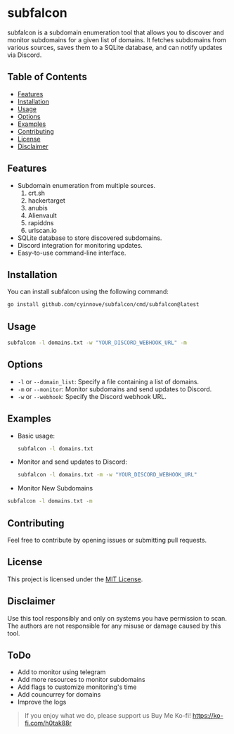 # subfalcon

subfalcon is a subdomain enumeration tool that allows you to discover and monitor subdomains for a given list of domains. It fetches subdomains from various sources, saves them to a SQLite database, and can notify updates via Discord.

## Table of Contents

- [Features](#features)
- [Installation](#installation)
- [Usage](#usage)
- [Options](#options)
- [Examples](#examples)
- [Contributing](#contributing)
- [License](#license)
- [Disclaimer](#disclaimer)

## Features

- Subdomain enumeration from multiple sources.
    1. crt.sh
    2. hackertarget
    3. anubis
    4. Alienvault
    5. rapiddns
    6. urlscan.io
- SQLite database to store discovered subdomains.
- Discord integration for monitoring updates.
- Easy-to-use command-line interface.

## Installation
You can install subfalcon using the following command: 
```bash
go install github.com/cyinnove/subfalcon/cmd/subfalcon@latest
```
## Usage

```bash
subfalcon -l domains.txt -w "YOUR_DISCORD_WEBHOOK_URL" -m
```

## Options

- `-l` or `--domain_list`: Specify a file containing a list of domains.
- `-m` or `--monitor`: Monitor subdomains and send updates to Discord.
- `-w` or `--webhook`: Specify the Discord webhook URL.

## Examples

- Basic usage:

  ```bash
  subfalcon -l domains.txt
  ```

- Monitor and send updates to Discord:
  ```bash
  subfalcon -l domains.txt -m -w "YOUR_DISCORD_WEBHOOK_URL"
  ```

- Monitor New Subdomains 
```bash
subfalcon -l domains.txt -m
```

## Contributing

Feel free to contribute by opening issues or submitting pull requests.

## License

This project is licensed under the [MIT License](LICENSE).

## Disclaimer

Use this tool responsibly and only on systems you have permission to scan. The authors are not responsible for any misuse or damage caused by this tool.
## ToDo
- Add to monitor using telegram
- Add more resources to monitor subdomains
- Add flags to customize monitoring's time
- Add councurrey for domains
- Improve the logs

>If you enjoy what we do, please support us
>Buy Me Ko-fi! https://ko-fi.com/h0tak88r
